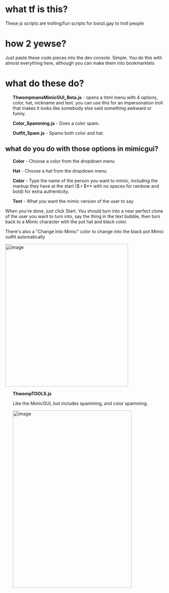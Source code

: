 <h1>what tf is this?</h1>
<p>These js scripts are trolling/fun scripts for bonzi.gay to troll people</p>
<h1>how 2 yewse?</h1>
Just paste these code pieces into the dev console. Simple. You do this with almost everything here, although you can make them into bookmarklets
<h1>what do these do?</h1>
<ul><b>ThwompmansMimicGUI_Beta.js
</b> - opens a html menu with 4 options, color, hat, nickname and text. you can use this for an impersonation troll that makes it looks like somebody else said something awkward or funny.</ul>
<ul><b>Color_Spamming.js</b> - Does a color spam.</ul>
<ul><b>Outfit_Spam.js</b> - Spams both color and hat.</ul>
<h2>what do you do with those options in mimicgui?</h2>
<ul><b>Color</b> - Choose a color from the dropdown menu</ul>
<ul><b>Hat</b> - Choose a hat from the dropdown menu</ul>
<ul><b>Color</b> - Type the name of the person you want to mimic, including the markup they have at the start ($ r $** with no spaces for rainbow and bold) for extra authenticity.</ul>
<ul><b>Text</b> - What you want the mimic version of the user to say</ul>

<p>When you're done, just click Start. You should turn into a near perfect clone of the user you want to turn into, say the thing in the text bubble, then turn back to a Mimic character with the pot hat and black color. </p>
<p>There's also a "Change Into Mimic" color to change into the black pot Mimic outfit automatically</p>
<img width="389" height="452" alt="image" src="https://github.com/user-attachments/assets/ceac5b57-59b4-4e00-84fd-838b259928ec" />
<ul><b>ThwompTOOLS.js
</b>
<P>Like the MimicGUI, but includes spamming, and color spamming.</P>
<img width="376" height="562" alt="image" src="https://github.com/user-attachments/assets/ee035dd5-0fb2-453d-a952-b24d79d93396" />





